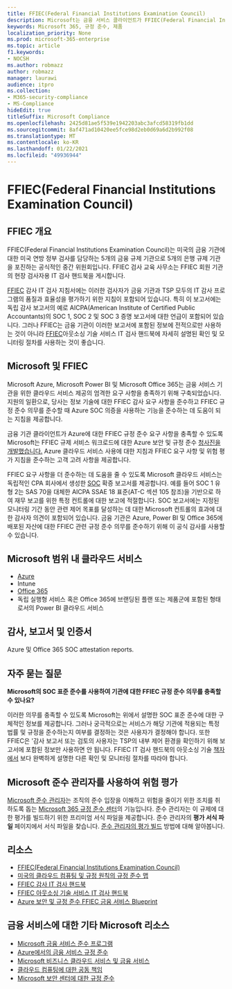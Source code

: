 ```yaml
---
title: FFIEC(Federal Financial Institutions Examination Council)
description: Microsoft는 금융 서비스 클라이언트가 FFIEC(Federal Financial Institutions Examination Council)의 감사 요구 사항을 준수할 수 있습니다.
keywords: Microsoft 365, 규정 준수, 제품
localization_priority: None
ms.prod: microsoft-365-enterprise
ms.topic: article
f1.keywords:
- NOCSH
ms.author: robmazz
author: robmazz
manager: laurawi
audience: itpro
ms.collection:
- M365-security-compliance
- MS-Compliance
hideEdit: true
titleSuffix: Microsoft Compliance
ms.openlocfilehash: 2425d81ae5f539e1942203abc3afcd58319fb1dd
ms.sourcegitcommit: 8af471ad10420ee5fce98d2eb0d69a6d2b992f08
ms.translationtype: MT
ms.contentlocale: ko-KR
ms.lasthandoff: 01/22/2021
ms.locfileid: "49936944"
---
```

# <a name="federal-financial-institutions-examination-council-ffiec"></a>FFIEC(Federal Financial Institutions Examination Council)

## <a name="ffiec-overview"></a>FFIEC 개요

FFIEC(Federal Financial Institutions Examination Council)는 미국의 금융 기관에 대한 미국 연방 정부 검사를 담당하는 5개의 금융 규제 기관으로 5개의 은행 규제 기관을 포진하는 공식적인 중간 위원회입니다. FFIEC 검사 교육 사무소는 FFIEC 회원 기관의 현장 검사자용 IT 검사 핸드북을 게시합니다.

[FFIEC](https://ithandbook.ffiec.gov/it-booklets/audit.aspx) 감사 IT 검사 지침서에는 이러한 검사자가 금융 기관과 TSP 모두의 IT 감사 프로그램의 품질과 효율성을 평가하기 위한 지침이 포함되어 있습니다. 특히 이 보고서에는 독립 감사 보고서의 예로 AICPA(American Institute of Certified Public Accountants)의 SOC 1, SOC 2 및 SOC 3 증명 보고서에 대한 언급이 포함되어 있습니다. 그러나 FFIEC는 금융 기관이 이러한 보고서에 포함된 정보에 전적으로만 사용하는 것이 아니라 [FFIEC](https://ithandbook.ffiec.gov/it-booklets/outsourcing-technology-services.aspx)아웃소싱 기술 서비스 IT 검사 핸드북에 자세히 설명된 확인 및 모니터링 절차를 사용하는 것이 좋습니다.

## <a name="microsoft-and-ffiec"></a>Microsoft 및 FFIEC

Microsoft Azure, Microsoft Power BI 및 Microsoft Office 365는 금융 서비스 기관을 위한 클라우드 서비스 제공의 엄격한 요구 사항을 충족하기 위해 구축되었습니다. 지원의 일환으로, 당사는 정보 기술에 대한 FFIEC 감사 요구 사항을 준수하고 FFIEC 규정 준수 의무를 준수할 때 Azure SOC 의증을 사용하는 기능을 준수하는 데 도움이 되는 지침을 제공합니다.

금융 기관 클라이언트가 Azure에 대한 FFIEC 규정 준수 요구 사항을 충족할 수 있도록 Microsoft는 FFIEC 규제 서비스 워크로드에 대한 Azure 보안 및 규정 준수 [청사진을 개발했습니다.](https://servicetrust.microsoft.com/ViewPage/FFIECBlueprint) Azure 클라우드 서비스 사용에 대한 지침과 FFIEC 요구 사항 및 위험 평가 지침을 준수하는 고객 고려 사항을 제공합니다.

FFIEC 요구 사항을 더 준수하는 데 도움을 줄 수 있도록 Microsoft 클라우드 서비스는 독립적인 CPA 회사에서 생성한 [SOC](offering-SOC.md) 확증 보고서를 제공합니다. 예를 들어 SOC 1 유형 2는 SAS 70을 대체한 AICPA SSAE 18 표준(AT-C 섹션 105 참조)을 기반으로 하여 재무 보고를 위한 특정 컨트롤에 대한 보고에 적절합니다. SOC 보고서에는 지정된 모니터링 기간 동안 관련 제어 목표를 달성하는 데 대한 Microsoft 컨트롤의 효과에 대한 감사자 의견이 포함되어 있습니다. 금융 기관은 Azure, Power BI 및 Office 365에 배포된 자산에 대한 FFIEC 관련 규정 준수 의무를 준수하기 위해 이 공식 감사를 사용할 수 있습니다.

## <a name="microsoft-in-scope-cloud-services"></a>Microsoft 범위 내 클라우드 서비스

- [Azure](https://aka.ms/AzureCompliance)
- Intune
- [Office 365](https://go.microsoft.com/fwlink/p/?LinkID=2077751)
- 독립 실행형 서비스 혹은 Office 365에 브랜딩된 플랜 또는 제품군에 포함된 형태로서의 Power BI 클라우드 서비스

## <a name="audits-reports-and-certificates"></a>감사, 보고서 및 인증서

Azure 및 Office 365 SOC attestation reports.

## <a name="frequently-asked-questions"></a>자주 묻는 질문

**Microsoft의 SOC 표준 준수를 사용하여 기관에 대한 FFIEC 규정 준수 의무를 충족할 수 있나요?**

이러한 의무를 충족할 수 있도록 Microsoft는 위에서 설명한 SOC 표준 준수에 대한 구체적인 정보를 제공합니다. 그러나 궁극적으로는 서비스가 해당 기관에 적용되는 특정 법률 및 규정을 준수하는지 여부를 결정하는 것은 사용자가 결정해야 합니다. 또한 FFIEC은 '감사 보고서 또는 검토의 사용자는 TSP의 내부 제어 환경을 확인하기 위해 보고서에 포함된 정보만 사용하면 안 됩니다. FFIEC IT 검사 핸드북의 아웃소싱 기술 [책자에서](https://ithandbook.ffiec.gov/it-booklets/outsourcing-technology-services.aspx) 보다 완벽하게 설명한 다른 확인 및 모니터링 절차를 따라야 합니다.

## <a name="use-microsoft-compliance-manager-to-assess-your-risk"></a>Microsoft 준수 관리자를 사용하여 위험 평가

[Microsoft 준수 관리자](https://docs.microsoft.com/microsoft-365/compliance/compliance-manager)는 조직의 준수 입장을 이해하고 위험을 줄이기 위한 조치를 취하도록 돕는 [Microsoft 365 규정 준수 센터](https://docs.microsoft.com/microsoft-365/compliance/microsoft-365-compliance-center)의 기능입니다. 준수 관리자는 이 규제에 대한 평가를 빌드하기 위한 프리미엄 서식 파일을 제공합니다. 준수 관리자의 **평가 서식 파일** 페이지에서 서식 파일을 찾습니다. [준수 관리자의 평가 빌드](https://docs.microsoft.com/microsoft-365/compliance/compliance-manager-assessments) 방법에 대해 알아봅니다.

## <a name="resources"></a>리소스

- [FFIEC(Federal Financial Institutions Examination Council)](https://www.ffiec.gov/)
- [미국의 클라우드 컴퓨팅 및 규정 원칙의 규정 준수 맵](https://servicetrust.microsoft.com/ViewPage/TrustDocuments?command=Download&downloadType=Document&downloadId=5b483567-00b0-4d86-96ae-ee887dadb61c&docTab=6d000410-c9e9-11e7-9a91-892aae8839ad_Compliance_Guides)
- [FFIEC 감사 IT 검사 핸드북](https://ithandbook.ffiec.gov/it-booklets/audit.aspx)
- [FFIEC 아웃소싱 기술 서비스 IT 검사 핸드북](https://ithandbook.ffiec.gov/it-booklets/outsourcing-technology-services.aspx)
- [Azure 보안 및 규정 준수 FFIEC 금융 서비스 Blueprint](https://servicetrust.microsoft.com/ViewPage/FFIECBlueprint)

## <a name="other-microsoft-resources-for-financial-services"></a>금융 서비스에 대한 기타 Microsoft 리소스

- [Microsoft 금융 서비스 준수 프로그램](https://www.microsoft.com/download/details.aspx?id=55332)
- [Azure에서의 금융 서비스 규정 준수](https://azure.microsoft.com/resources/videos/azurecon-2015-financial-services-compliance-in-azure/)
- [Microsoft 비즈니스 클라우드 서비스 및 금융 서비스](https://servicetrust.microsoft.com/viewpage/financialservicesoverview)
- [클라우드 컴퓨팅에 대한 공동 책임](https://aka.ms/sharedresponsibility)
- [Microsoft 보안 센터에 대한 규정 준수](https://www.microsoft.com/trust-center/compliance/compliance-overview)
